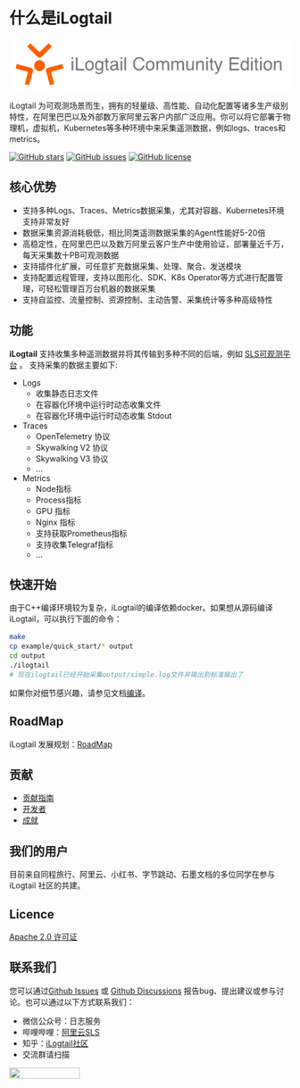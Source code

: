 # 什么是iLogtail

![](<.gitbook/assets/ilogtail-icon.png>)

iLogtail 为可观测场景而生，拥有的轻量级、高性能、自动化配置等诸多生产级别特性，在阿里巴巴以及外部数万家阿里云客户内部广泛应用。你可以将它部署于物理机，虚拟机，Kubernetes等多种环境中来采集遥测数据，例如logs、traces和metrics。

[![GitHub stars](https://camo.githubusercontent.com/674a26318ece2d770231086a733bebdbb174c15721f03714f5b79930574a800a/68747470733a2f2f696d672e736869656c64732e696f2f6769746875622f73746172732f616c69626162612f696c6f677461696c)](https://github.com/alibaba/ilogtail/stargazers) [![GitHub issues](https://camo.githubusercontent.com/4266ec67b48f666bc0d440f9d1399e4b56ffc4eca3af3764e062731be83b2873/68747470733a2f2f696d672e736869656c64732e696f2f6769746875622f6973737565732f616c69626162612f696c6f677461696c)](https://github.com/alibaba/ilogtail/issues) [![GitHub license](https://camo.githubusercontent.com/608afe55a7ca2ed062304f89208d3b929fddcbde8923cd09ef40edb2d2c3bf76/68747470733a2f2f696d672e736869656c64732e696f2f6769746875622f6c6963656e73652f616c69626162612f696c6f677461696c)](https://github.com/alibaba/ilogtail/blob/main/LICENSE)

## 核心优势

* 支持多种Logs、Traces、Metrics数据采集，尤其对容器、Kubernetes环境支持非常友好
* 数据采集资源消耗极低，相比同类遥测数据采集的Agent性能好5-20倍
* 高稳定性，在阿里巴巴以及数万阿里云客户生产中使用验证，部署量近千万，每天采集数十PB可观测数据
* 支持插件化扩展，可任意扩充数据采集、处理、聚合、发送模块
* 支持配置远程管理，支持以图形化、SDK、K8s Operator等方式进行配置管理，可轻松管理百万台机器的数据采集
* 支持自监控、流量控制、资源控制、主动告警、采集统计等多种高级特性

## 功能

**iLogtail** 支持收集多种遥测数据并将其传输到多种不同的后端，例如 [SLS可观测平台](https://help.aliyun.com/product/28958.html) 。 支持采集的数据主要如下:

* Logs
  * 收集静态日志文件
  * 在容器化环境中运行时动态收集文件
  * 在容器化环境中运行时动态收集 Stdout
* Traces
  * OpenTelemetry 协议
  * Skywalking V2 协议
  * Skywalking V3 协议
  * ...
* Metrics
  * Node指标
  * Process指标
  * GPU 指标
  * Nginx 指标
  * 支持获取Prometheus指标
  * 支持收集Telegraf指标
  * ...

## 快速开始

由于C++编译环境较为复杂，iLogtail的编译依赖docker。如果想从源码编译iLogtail，可以执行下面的命令：

``` bash
make
cp example/quick_start/* output
cd output
./ilogtail
# 现在ilogtail已经开始采集output/simple.log文件并输出到标准输出了
```

如果你对细节感兴趣，请参见文档[编译](https://ilogtail.gitbook.io/ilogtail-docs/installation/sources/build)。

## RoadMap

iLogtail 发展规划：[RoadMap](https://github.com/alibaba/ilogtail/discussions/422)

## 贡献

* [贡献指南](./contributing/CONTRIBUTING.md)
* [开发者](./contributing/developer.md)
* [成就](./contributing/achievement.md)

## 我们的用户

目前来自同程旅行、阿里云、小红书、字节跳动、石墨文档的多位同学在参与 iLogtail 社区的共建。

## Licence

[Apache 2.0 许可证](https://github.com/alibaba/ilogtail/blob/main/LICENSE)

## 联系我们

您可以通过[Github Issues](https://github.com/alibaba/ilogtail/issues) 或 [Github Discussions](https://github.com/alibaba/ilogtail/discussions) 报告bug、提出建议或参与讨论。也可以通过以下方式联系我们：

* 微信公众号：日志服务
* 哔哩哔哩：[阿里云SLS](https://space.bilibili.com/630680534?from=search\&seid=2845737427240690794\&spm\_id\_from=333.337.0.0)
* 知乎：[iLogtail社区](https://www.zhihu.com/column/c_1533139823409270785)
* 交流群请扫描

<img src="https://ilogtail-community-edition.oss-cn-shanghai.aliyuncs.com/images/chat-group.png" style="width: 50%; height: 50%" />

